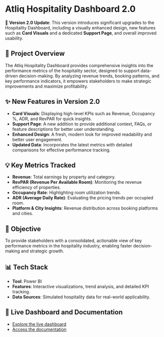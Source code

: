 # Atliq Hospitality Dashboard 2.0

🚀 **Version 2.0 Update**: This version introduces significant upgrades to the Hospitality Dashboard, including a visually enhanced design, new features such as **Card Visuals** and a dedicated **Support Page**, and overall improved usability.

## 📜 **Project Overview**  
The Atliq Hospitality Dashboard provides comprehensive insights into the performance metrics of the hospitality sector, designed to support data-driven decision-making. By analyzing revenue trends, booking patterns, and key performance indicators, it empowers stakeholders to make strategic improvements and maximize profitability.

## ✨ **New Features in Version 2.0**  
- **Card Visuals**: Displaying high-level KPIs such as Revenue, Occupancy %, ADR, and RevPAR for quick insights.  
- **Support Page**: A new addition to provide additional context, FAQs, or feature descriptions for better user understanding.  
- **Enhanced Design**: A fresh, modern look for improved readability and better user engagement.  
- **Updated Data**: Incorporates the latest metrics with detailed comparisons for effective performance tracking.

## 💡 **Key Metrics Tracked**  
- **Revenue**: Total earnings by property and category.  
- **RevPAR (Revenue Per Available Room)**: Monitoring the revenue efficiency of properties.  
- **Occupancy Rate**: Highlighting room utilization trends.  
- **ADR (Average Daily Rate)**: Evaluating the pricing trends per occupied room.  
- **Platform & City Insights**: Revenue distribution across booking platforms and cities.  

## 🎯 **Objective**  
To provide stakeholders with a consolidated, actionable view of key performance metrics in the hospitality industry, enabling faster decision-making and strategic growth.

## 📊 **Tech Stack**  
- **Tool**: Power BI  
- **Features**: Interactive visualizations, trend analysis, and detailed KPI tracking.  
- **Data Sources**: Simulated hospitality data for real-world applicability.

## 🔗 **Live Dashboard and Documentation**  
- [Explore the live dashboard](https://app.powerbi.com/view?r=eyJrIjoiNWM3NjkwYTYtZDcxOC00YTBjLTk0YzYtYTg5ODc4OTYyODRlIiwidCI6ImM2ZTU0OWIzLTVmNDUtNDAzMi1hYWU5LWQ0MjQ0ZGM1YjJjNCJ9)  
- [Access the documentation](https://github.com/Deepanshu5483/Atliq-Hospitality-Dashboard-2.0/blob/main/Home%202.0.pdf)

